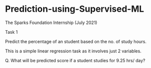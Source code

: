 # Prediction-using-Supervised-ML

The Sparks Foundation Internship (July 2021)

Task 1

Predict the percentage of an student based on the no. of study hours.

This is a simple linear regression task as it involves just 2 variables.

Q. What will be predicted score if a student studies for 9.25 hrs/ day?
